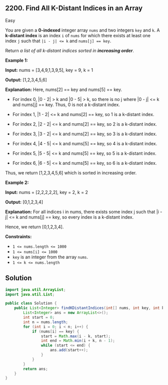 ## 2200\. Find All K-Distant Indices in an Array

Easy

You are given a **0-indexed** integer array `nums` and two integers `key` and `k`. A **k-distant index** is an index `i` of `nums` for which there exists at least one index `j` such that `|i - j| <= k` and `nums[j] == key`.

Return _a list of all k-distant indices sorted in **increasing order**_.

**Example 1:**

**Input:** nums = [3,4,9,1,3,9,5], key = 9, k = 1

**Output:** [1,2,3,4,5,6]

**Explanation:** Here, nums[2] == key and nums[5] == key.

- For index 0, |0 - 2| > k and |0 - 5| > k, so there is no j where |0 - j| <= k and nums[j] == key. Thus, 0 is not a k-distant index.

- For index 1, |1 - 2| <= k and nums[2] == key, so 1 is a k-distant index.

- For index 2, |2 - 2| <= k and nums[2] == key, so 2 is a k-distant index.

- For index 3, |3 - 2| <= k and nums[2] == key, so 3 is a k-distant index.

- For index 4, |4 - 5| <= k and nums[5] == key, so 4 is a k-distant index.

- For index 5, |5 - 5| <= k and nums[5] == key, so 5 is a k-distant index.

- For index 6, |6 - 5| <= k and nums[5] == key, so 6 is a k-distant index.

Thus, we return [1,2,3,4,5,6] which is sorted in increasing order. 

**Example 2:**

**Input:** nums = [2,2,2,2,2], key = 2, k = 2

**Output:** [0,1,2,3,4]

**Explanation:** For all indices i in nums, there exists some index j such that |i - j| <= k and nums[j] == key, so every index is a k-distant index.

Hence, we return [0,1,2,3,4]. 

**Constraints:**

*   `1 <= nums.length <= 1000`
*   `1 <= nums[i] <= 1000`
*   `key` is an integer from the array `nums`.
*   `1 <= k <= nums.length`

## Solution

```java
import java.util.ArrayList;
import java.util.List;

public class Solution {
    public List<Integer> findKDistantIndices(int[] nums, int key, int k) {
        List<Integer> ans = new ArrayList<>();
        int start = 0;
        int n = nums.length;
        for (int i = 0; i < n; i++) {
            if (nums[i] == key) {
                start = Math.max(i - k, start);
                int end = Math.min(i + k, n - 1);
                while (start <= end) {
                    ans.add(start++);
                }
            }
        }
        return ans;
    }
}
```